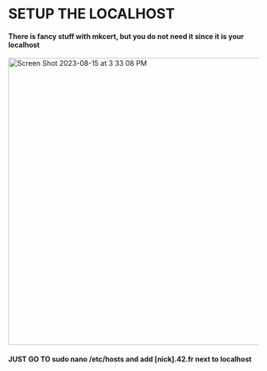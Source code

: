 # SETUP THE LOCALHOST

#### There is fancy stuff with mkcert, but you do not need it since it is your localhost

<img width="578" alt="Screen Shot 2023-08-15 at 3 33 08 PM" src="https://github.com/kvebers/Inception-Tutorial/assets/49612380/88a37f14-399e-42ff-88ef-a44cb12d7c8c">

#### JUST GO TO sudo nano /etc/hosts and add [nick].42.fr next to localhost

